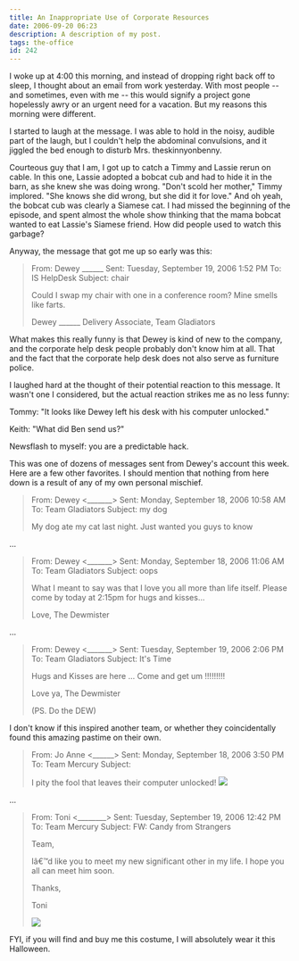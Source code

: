```yaml
---
title: An Inappropriate Use of Corporate Resources
date: 2006-09-20 06:23
description: A description of my post.
tags: the-office
id: 242
---
```

I woke up at 4:00 this morning, and instead of dropping right back off to sleep, I thought about an email from work yesterday.  With most people -- and sometimes, even with me -- this would signify a project gone hopelessly awry or an urgent need for a vacation.  But my reasons this morning were different.

I started to laugh at the message.  I was able to hold in the noisy, audible part of the laugh, but I couldn't help the abdominal convulsions, and it jiggled the bed enough to disturb Mrs. theskinnyonbenny.

Courteous guy that I am, I got up to catch a Timmy and Lassie rerun on cable.  In this one, Lassie adopted a bobcat cub and had to hide it in the barn, as she knew she was doing wrong.  "Don't scold her mother," Timmy implored. "She knows she did wrong, but she did it for love."  And oh yeah, the bobcat cub was clearly a Siamese cat.  I had missed the beginning of the episode, and spent almost the whole show thinking that the mama bobcat wanted to eat Lassie's Siamese friend.  How did people used to watch this garbage?

Anyway, the message that got me up so early was this:

<blockquote>From: Dewey ______ 
Sent: Tuesday, September 19, 2006 1:52 PM
To: IS HelpDesk
Subject: chair

Could I swap my chair with one in a conference room?  Mine smells like farts.

Dewey ______
Delivery Associate, Team Gladiators</blockquote>

What makes this really funny is that Dewey is kind of new to the company, and the corporate help desk people probably don't know him at all.  That and the fact that the corporate help desk does not also serve as furniture police.

I laughed hard at the thought of their potential reaction to this message.  It wasn't one I considered, but the actual reaction strikes me as no less funny:

Tommy:  "It looks like Dewey left his desk with his computer unlocked."

Keith:  "What did Ben send us?"

Newsflash to myself:  you are a predictable hack.

This was one of dozens of messages sent from Dewey's account this week.  Here are a few other favorites.  I should mention that nothing from here down is a result of any of my own personal mischief.

<blockquote>From: Dewey <_______> 
Sent: Monday, September 18, 2006 10:58 AM
To: Team Gladiators
Subject: my dog

My dog ate my cat last night. 
Just wanted you guys to know
</blockquote>

...

<blockquote>From: Dewey <_______> 
Sent: Monday, September 18, 2006 11:06 AM
To: Team Gladiators
Subject: oops

What I meant to say was that I love you all more than life itself.
Please come by today at 2:15pm for hugs and kisses...

Love, 
The Dewmister
</blockquote>

...

<blockquote>From: Dewey <_______> 
Sent: Tuesday, September 19, 2006 2:06 PM
To: Team Gladiators
Subject: It's Time

Hugs and Kisses are here ... Come and get um !!!!!!!!!

Love ya, 
The Dewmister

(PS. Do the DEW)</blockquote>

I don't know if this inspired another team, or whether they coincidentally found this amazing pastime on their own.

<blockquote>From: Jo Anne <______> 
Sent: Monday, September 18, 2006 3:50 PM
To: Team Mercury
Subject: 

I pity the fool that leaves their computer unlocked!
<img src="/img/mrt.jpg">
</blockquote>

...

<blockquote>From: Toni <________> 
Sent: Tuesday, September 19, 2006 12:42 PM
To: Team Mercury
Subject: FW: Candy from Strangers

Team,

Iâ€™d like you to meet my new significant other in my life.  I hope you all can meet him soon.

Thanks,

Toni

<img src="/img/candycostume.jpg">
</blockquote>

FYI, if you will find and buy me this costume, I will absolutely wear it this Halloween.



